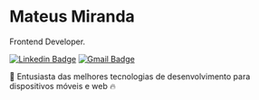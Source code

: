 # Mateus Miranda

Frontend Developer.

[![Linkedin Badge](https://img.shields.io/badge/-Mateus%20Miranda-0077B5?style=flat-square&logo=Linkedin&logoColor=white&link=https://www.linkedin.com/in/infomateusmiranda/)](https://www.linkedin.com/in/infomateusmiranda/) 
[![Gmail Badge](https://img.shields.io/badge/-info.mateusmiranda@gmail.com-red?style=flat-square&logo=Gmail&logoColor=white&link=mailto:info.mateusmiranda@gmail.com)](mailto:info.mateusmiranda@gmail.com)

🚀&nbsp;Entusiasta das melhores tecnologias de desenvolvimento para dispositivos móveis e web 🔥
